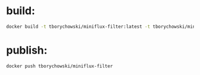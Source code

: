 
# build:
```sh
docker build -t tborychowski/miniflux-filter:latest -t tborychowski/miniflux-filter:1.0.0 .
```

# publish:
```sh
docker push tborychowski/miniflux-filter
```
